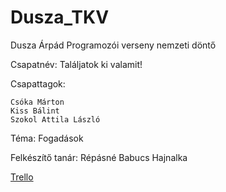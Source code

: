 # Dusza_TKV
Dusza Árpád Programozói verseny nemzeti döntő

Csapatnév:
    Találjatok ki valamit!

Csapattagok:
    
    Csóka Márton
    Kiss Bálint
    Szokol Attila László

Téma: 
    Fogadások

Felkészítő tanár:
    Répásné Babucs Hajnalka

[Trello]([url](https://trello.com/b/d8Znf94p/duszatkv)https://trello.com/b/d8Znf94p/duszatkv)
